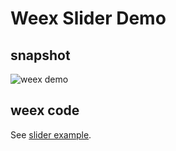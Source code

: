Weex Slider Demo
===============

## snapshot
![weex demo](http://gtms02.alicdn.com/tps/i2/TB1c9rFMpXXXXabXFXXfoKlVpXX-278-474.gif)

## weex code

See [slider example](https://github.com/alibaba/weex/blob/dev/examples/component/slider/index.we).

